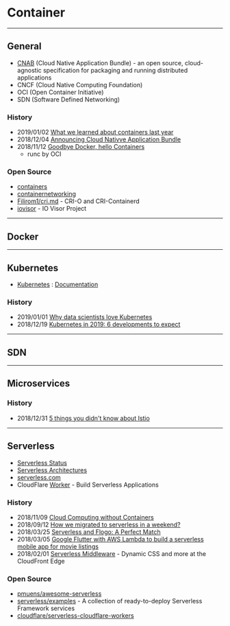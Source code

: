 # Container

---
## General
- [CNAB](https://cnab.io/) (Cloud Native Application Bundle) - an open source, cloud-agnostic specification for packaging and running distributed applications
- CNCF (Cloud Native Computing Foundation)
- OCI (Open Container Initiative)
- SDN (Software Defined Networking)


### History
- 2019/01/02 [What we learned about containers last year](https://opensource.com/article/19/1/best-of-containers)
- 2018/12/04 [Announcing Cloud Nativve Application Bundle](https://blog.docker.com/2018/12/announcing-cloud-native-application-bundle-cnab/)
- 2018/11/12 [Goodbye Docker, hello Containers](https://blog.worldline.tech/2018/02/19/goodbye-docker-hello-containers.html?fbclid=IwAR25PeVcW3vcThnPBjpV9vdfWVbFDKDXfogAuCA4-fRc0WHS-eYexwwRheQ)
    - runc by OCI

### Open Source
- [containers](https://github.com/containers)
- [containernetworking](https://github.com/containernetworking)
- [Filirom1/cri.md](https://gist.github.com/Filirom1/df6bc4ad205c1ea9473817e014686913) - CRI-O and CRI-Containerd
- [iovisor](https://github.com/iovisor) - IO Visor Project


---
## Docker


---
## Kubernetes
- [Kubernetes](https://kubernetes.io/) : [Documentation](https://kubernetes.io/docs/home/)

### History
- 2019/01/01 [Why data scientists love Kubernetes](https://opensource.com/article/19/1/why-data-scientists-love-kubernetes)
- 2018/12/19 [Kubernetes in 2019: 6 developments to expect](https://enterprisersproject.com/article/2018/12/kubernetes-2019-6-developments-expect)


--- 
## SDN


---
## Microservices

### History
- 2018/12/31 [5 things you didn't know about Istio](https://opensource.com/article/18/12/you-didnt-know-about-istio)

---
## Serverless
- [Serverless Status](https://serverless.email/)
- [Serverless Architectures](https://martinfowler.com/articles/serverless.html)
- [serverless.com](https://serverless.com/)
- CloudFlare [Worker](https://developers.cloudflare.com/workers/) - Build Serverless Applications

### History
- 2018/11/09 [Cloud Computing without Containers](https://blog.cloudflare.com/cloud-computing-without-containers/)
- 2018/09/12 [How we migrated to serverless in a weekend?](https://medium.com/daily-now/how-we-migrated-to-serverless-in-a-weekend-948c3b3ca76c)
- 2018/03/25 [Serverless and Flogo: A Perfect Match](https://hackernoon.com/serverless-and-flogo-a-perfect-match-aea01117f21f)
- 2018/03/05 [Google Flutter with AWS Lambda to build a serverless mobile app for movie listings](https://read.acloud.guru/serverless-application-with-flutter-lambda-aa0d264fbefd)
- 2018/02/01 [Serverless Middleware](https://medium.com/front-end-weekly/serverless-middleware-5a839f906acd) - Dynamic CSS and more at the CloudFront Edge

### Open Source
- [pmuens/awesome-serverless](https://github.com/pmuens/awesome-serverless)
- [serverless/examples](https://github.com/serverless/examples) - A collection of ready-to-deploy Serverless Framework services
- [cloudflare/serverless-cloudflare-workers](https://github.com/cloudflare/serverless-cloudflare-workers)





